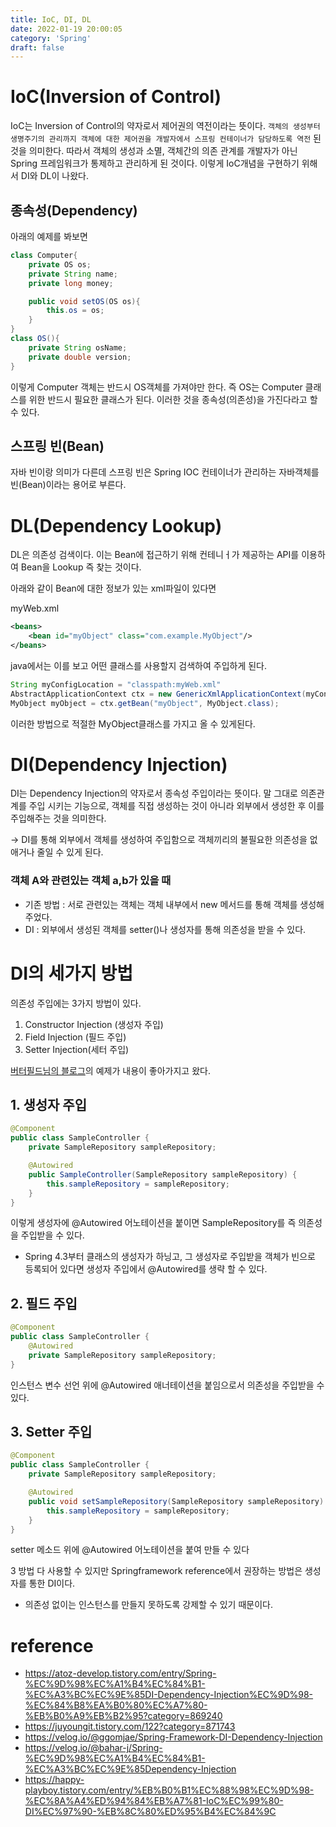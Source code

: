 ```yaml
---
title: IoC, DI, DL
date: 2022-01-19 20:00:05
category: 'Spring'
draft: false
---
```


# IoC(Inversion of Control)

IoC는 Inversion of Control의 약자로서 제어권의 역전이라는 뜻이다.
`객체의 생성부터 생명주기의 관리까지 객체에 대한 제어권을 개발자에서 스프링 컨테이너가 담당하도록 역전` 된 것을 의미한다. 따라서 객체의 생성과 소멸, 객체간의 의존 관계를 개발자가 아닌 Spring 프레임워크가 통제하고 관리하게 된 것이다. 이렇게 IoC개념을 구현하기 위해서 DI와 DL이 나왔다.

## 종속성(Dependency)

아래의 예제를 봐보면

```java
class Computer{
    private OS os;
    private String name;
    private long money;

    public void setOS(OS os){
        this.os = os;
    }
}
class OS(){
    private String osName;
    private double version;
}
```

이렇게 Computer 객체는 반드시 OS객체를 가져야만 한다. 즉 OS는 Computer 클래스를 위한 반드시 필요한 클래스가 된다. 이러한 것을 종속성(의존성)을 가진다라고 할 수 있다.

## 스프링 빈(Bean)

자바 빈이랑 의미가 다른데 스프링 빈은 Spring IOC 컨테이너가 관리하는 자바객체를 빈(Bean)이라는 용어로 부른다.

# DL(Dependency Lookup)

DL은 의존성 검색이다. 이는 Bean에 접근하기 위해 컨테니ㅓ가 제공하는 API를 이용하여 Bean을 Lookup 즉 찾는 것이다.

아래와 같이 Bean에 대한 정보가 있는 xml파일이 있다면

myWeb.xml

```xml
<beans>
    <bean id="myObject" class="com.example.MyObject"/>
</beans>
```

java에서는 이를 보고 어떤 클래스를 사용할지 검색하여 주입하게 된다.

```java
String myConfigLocation = "classpath:myWeb.xml"
AbstractApplicationContext ctx = new GenericXmlApplicationContext(myConfigLocation);
MyObject myObject = ctx.getBean("myObject", MyObject.class);
```

이러한 방법으로 적절한 MyObject클래스를 가지고 올 수 있게된다.

# DI(Dependency Injection)

DI는 Dependency Injection의 약자로서 종속성 주입이라는 뜻이다. 말 그대로 의존관계를 주입 시키는 기능으로, 객체를 직접 생성하는 것이 아니라 외부에서 생성한 후 이를 주입해주는 것을 의미한다.

-> DI를 통해 외부에서 객체를 생성하여 주입함으로 객체끼리의 불필요한 의존성을 없애거나 줄일 수 있게 된다.

### 객체 A와 관련있는 객체 a,b가 있을 때

- 기존 방법 : 서로 관련있는 객체는 객체 내부에서 new 메서드를 통해 객체를 생성해 주었다.
- DI : 외부에서 생성된 객체를 setter()나 생성자를 통해 의존성을 받을 수 있다.

# DI의 세가지 방법

의존성 주입에는 3가지 방법이 있다.

1. Constructor Injection (생성자 주입)
2. Field Injection (필드 주입)
3. Setter Injection(세터 주입)

[버터필드님의 블로그](https://atoz-develop.tistory.com/entry/Spring-%EC%9D%98%EC%A1%B4%EC%84%B1-%EC%A3%BC%EC%9E%85DI-Dependency-Injection%EC%9D%98-%EC%84%B8%EA%B0%80%EC%A7%80-%EB%B0%A9%EB%B2%95?category=869240)의 예제가 내용이 좋아가지고 왔다.

## 1. 생성자 주입

```java
@Component
public class SampleController {
    private SampleRepository sampleRepository;

    @Autowired
    public SampleController(SampleRepository sampleRepository) {
        this.sampleRepository = sampleRepository;
    }
}

```

이렇게 생성자에 @Autowired 어노테이션을 붙이면 SampleRepository를 즉 의존성을 주입받을 수 있다.

- Spring 4.3부터 클래스의 생성자가 하닝고, 그 생성자로 주입받을 객체가 빈으로 등록되어 있다면 생성자 주입에서 @Autowired를 생략 할 수 있다.

## 2. 필드 주입

```java
@Component
public class SampleController {
    @Autowired
    private SampleRepository sampleRepository;
}
```

인스턴스 변수 선언 위에 @Autowired 애너테이션을 붙임으로서 의존성을 주입받을 수 있다.

## 3. Setter 주입

```java
@Component
public class SampleController {
    private SampleRepository sampleRepository;

    @Autowired
    public void setSampleRepository(SampleRepository sampleRepository) {
        this.sampleRepository = sampleRepository;
    }
}

```

setter 메소드 위에 @Autowired 어노테이션을 붙여 만들 수 있다

3 방법 다 사용할 수 있지만 Springframework reference에서 권장하는 방법은 생성자를 통한 DI이다.

- 의존성 없이는 인스턴스를 만들지 못하도록 강제할 수 있기 때문이다.

# reference

- https://atoz-develop.tistory.com/entry/Spring-%EC%9D%98%EC%A1%B4%EC%84%B1-%EC%A3%BC%EC%9E%85DI-Dependency-Injection%EC%9D%98-%EC%84%B8%EA%B0%80%EC%A7%80-%EB%B0%A9%EB%B2%95?category=869240
- https://juyoungit.tistory.com/122?category=871743
- https://velog.io/@ggomjae/Spring-Framework-DI-Dependency-Injection
- https://velog.io/@bahar-j/Spring-%EC%9D%98%EC%A1%B4%EC%84%B1-%EC%A3%BC%EC%9E%85Dependency-Injection
- https://happy-playboy.tistory.com/entry/%EB%B0%B1%EC%88%98%EC%9D%98-%EC%8A%A4%ED%94%84%EB%A7%81-IoC%EC%99%80-DI%EC%97%90-%EB%8C%80%ED%95%B4%EC%84%9C
